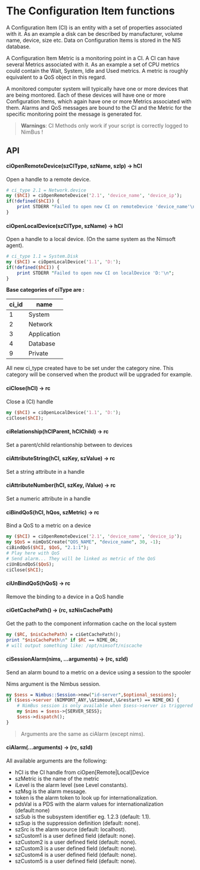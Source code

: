 # The Configuration Item functions

A Configuration Item (CI) is an entity with a set of properties associated 
with it. As an example a disk can be described by manufacturer, volume name, 
device, size etc. Data on Configuration Items is stored in the NIS database. 

A Configuration Item Metric is a monitoring point in a CI. A CI can have 
several Metrics associated with it. As an example a set of CPU metrics could 
contain the Wait, System, Idle and Used metrics.  A metric is roughly 
equivalent to a QoS object in this regard. 

A monitored computer system will typically have one or more devices that are 
being montored. Each of these devices will have one or more Configuration 
Items, which again have one or more Metrics associated with them. Alarms and
QoS messages are bound to the CI and the Metric for the specific monitoring 
point the message is generated for.

> **Warnings**: CI Methods only work if your script is correctly logged to NimBus !

## API

#### ciOpenRemoteDevice(szCIType, szName, szIp) -> hCI
Open a handle to a remote device.

```perl
# ci_type 2.1 = Network.device
my ($hCI) = ciOpenRemoteDevice('2.1', 'device_name', 'device_ip');
if(!defined($hCI)) {
    print STDERR "Failed to open new CI on remoteDevice 'device_name'\n";
}
```

#### ciOpenLocalDevice(szCIType, szName) -> hCI
Open a handle to a local device. (On the same system as the Nimsoft agent).

```perl
# ci_type 1.1 = System.Disk
my ($hCI) = ciOpenLocalDevice('1.1', 'D:');
if(!defined($hCI)) {
    print STDERR "Failed to open new CI on localDevice 'D:'\n";
}
```

**Base categories of ciType are :**

| ci_id | name |
| --- | --- |
| 1 | System |
| 2 | Network |
| 3 | Application |
| 4 | Database |
| 9 | Private |

All new ci_type created have to be set under the category nine. This category will be conserved when the product will be upgraded for example.

#### ciClose(hCI) -> rc
Close a (CI) handle

```perl
my ($hCI) = ciOpenLocalDevice('1.1', 'D:');
ciClose($hCI);
```

#### ciRelationship(hCIParent, hCIChild) -> rc
Set a parent/child relantionship between to devices

#### ciAttributeString(hCI, szKey, szValue) -> rc
Set a string attribute in a handle 

#### ciAttributeNumber(hCI, szKey, iValue) -> rc
Set a numeric attribute in a handle 

#### ciBindQoS(hCI, hQos, szMetric) -> rc
Bind a QoS to a metric on a device

```perl
my ($hCI) = ciOpenRemoteDevice('2.1', 'device_name', 'device_ip');
my $QoS = nimQoSCreate("QOS_NAME", "device_name", 30, -1);
ciBindQoS($hCI, $QoS, "2.1:1");
# Play here with QoS
# Send alarm... They will be linked as metric of the QoS
ciUnBindQoS($QoS);
ciClose($hCI);
```

#### ciUnBindQoS(hQoS) -> rc
Remove the binding to a device in a QoS handle

#### ciGetCachePath() -> (rc, szNisCachePath)
Get the path to the component information cache on the local system

```perl
my ($RC, $nisCachePath) = ciGetCachePath();
print "$nisCachePath\n" if $RC == NIME_OK;
# will output something like: /opt/nimsoft/niscache
```

#### ciSessionAlarm(nims, ...arguments) -> (rc, szId)
Send an alarm bound to a metric on a device using a session to the spooler

Nims argument is the Nimbus session.

```perl
my $sess = Nimbus::Session->new("id-server",$optional_sessions);
if ($sess->server (NIMPORT_ANY,\&timeout,\&restart) == NIME_OK) {
    # NimBus session is only available when $sess->server is triggered and when it returned NIME_OK
    my $nims = $sess->{SERVER_SESS};
    $sess->dispatch();
}
```

> Arguments are the same as ciAlarm (except nims).

#### ciAlarm(...arguments) -> (rc, szId)

All available arguments are the following: 

- hCI is the CI handle from ciOpen[Remote|Local]Device
- szMetric is the name of the metric
- iLevel is the alarm level (see Level constants).
- szMsg  is the alarm message.
- token  is the alarm token to look up for internationalization.
- pdsVal is a PDS with the alarm values for internationalization (default:none)
- szSub  is the subsystem identifier eg. 1.2.3 (default: 1.1).
- szSup  is the suppression definition (default: none).
- szSrc  is the alarm source (default: localhost).
- szCustom1 is a user defined field (default: none).
- szCustom2 is a user defined field (default: none).
- szCustom3 is a user defined field (default: none).
- szCustom4 is a user defined field (default: none).
- szCustom5 is a user defined field (default: none).
